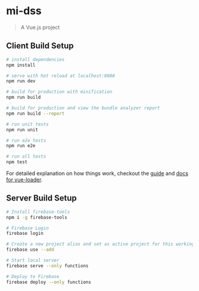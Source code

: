 # mi-dss

> A Vue.js project

## Client Build Setup

``` bash
# install dependencies
npm install

# serve with hot reload at localhost:8080
npm run dev

# build for production with minification
npm run build

# build for production and view the bundle analyzer report
npm run build --report

# run unit tests
npm run unit

# run e2e tests
npm run e2e

# run all tests
npm test
```

For detailed explanation on how things work, checkout the [guide](http://vuejs-templates.github.io/webpack/) and [docs for vue-loader](http://vuejs.github.io/vue-loader).

## Server Build Setup

``` bash
# Install firebase-tools
npm i -g firebase-tools

# Firebase Login
firebase login

# Create a new project alias and set as active project for this working directory
firebase use --add

# Start local server
firebase serve --only functions

# Deploy to Firebase
firebase deploy --only functions
